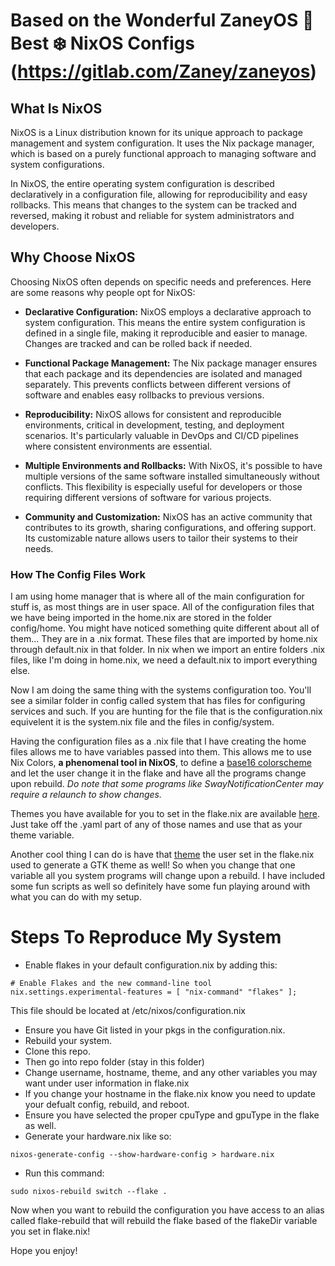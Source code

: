 # Based on the Wonderful ZaneyOS 🟰 Best ❄️ NixOS Configs (https://gitlab.com/Zaney/zaneyos)

## What Is NixOS

NixOS is a Linux distribution known for its unique approach to package management and system configuration. It uses the Nix package manager, which is based on a purely functional approach to managing software and system configurations.

In NixOS, the entire operating system configuration is described declaratively in a configuration file, allowing for reproducibility and easy rollbacks. This means that changes to the system can be tracked and reversed, making it robust and reliable for system administrators and developers.

## Why Choose NixOS

Choosing NixOS often depends on specific needs and preferences. Here are some reasons why people opt for NixOS:

- **Declarative Configuration:** NixOS employs a declarative approach to system configuration. This means the entire system configuration is defined in a single file, making it reproducible and easier to manage. Changes are tracked and can be rolled back if needed.

- **Functional Package Management:** The Nix package manager ensures that each package and its dependencies are isolated and managed separately. This prevents conflicts between different versions of software and enables easy rollbacks to previous versions.

- **Reproducibility:** NixOS allows for consistent and reproducible environments, critical in development, testing, and deployment scenarios. It's particularly valuable in DevOps and CI/CD pipelines where consistent environments are essential.

- **Multiple Environments and Rollbacks:** With NixOS, it's possible to have multiple versions of the same software installed simultaneously without conflicts. This flexibility is especially useful for developers or those requiring different versions of software for various projects.

- **Community and Customization:** NixOS has an active community that contributes to its growth, sharing configurations, and offering support. Its customizable nature allows users to tailor their systems to their needs.

### How The Config Files Work

I am using home manager that is where all of the main configuration for stuff is, as most things are in user space. All of the configuration files that we have being imported in the home.nix are stored in the folder config/home. You might have noticed something quite different about all of them... They are in a .nix format. These files that are imported by home.nix through default.nix in that folder. In nix when we import an entire folders .nix files, like I'm doing in home.nix, we need a default.nix to import everything else.

Now I am doing the same thing with the systems configuration too. You'll see a similar folder in config called system that has files for configuring services and such. If you are hunting for the file that is the configuration.nix equivelent it is the system.nix file and the files in config/system.

Having the configuration files as a .nix file that I have creating the home files allows me to have variables passed into them. This allows me to use Nix Colors, **a phenomenal tool in NixOS**, to define a [base16 colorscheme](https://github.com/tinted-theming/base16-schemes) and let the user change it in the flake and have all the programs change upon rebuild. *Do note that some programs like SwayNotificationCenter may require a relaunch to show changes.*

Themes you have available for you to set in the flake.nix are available [here](https://github.com/tinted-theming/base16-schemes). Just take off the .yaml part of any of those names and use that as your theme variable.

Another cool thing I can do is have that [theme](https://github.com/tinted-theming/base16-schemes) the user set in the flake.nix used to generate a GTK theme as well! So when you change that one variable all you system programs will change upon a rebuild. I have included some fun scripts as well so definitely have some fun playing around with what you can do with my setup.

# Steps To Reproduce My System

- Enable flakes in your default configuration.nix by adding this:

```
# Enable Flakes and the new command-line tool
nix.settings.experimental-features = [ "nix-command" "flakes" ];
```

This file should be located at /etc/nixos/configuration.nix

- Ensure you have Git listed in your pkgs in the configuration.nix.
- Rebuild your system.
- Clone this repo.
- Then go into repo folder (stay in this folder)
- Change username, hostname, theme, and any other variables you may want under user information in flake.nix
- If you change your hostname in the flake.nix know you need to update your defualt config, rebuild, and reboot.
- Ensure you have selected the proper cpuType and gpuType in the flake as well.
- Generate your hardware.nix like so:

```
nixos-generate-config --show-hardware-config > hardware.nix
```

- Run this command:

```
sudo nixos-rebuild switch --flake .
```

Now when you want to rebuild the configuration you have access to an alias called flake-rebuild that will rebuild the flake based of the flakeDir variable you set in flake.nix!

Hope you enjoy!

